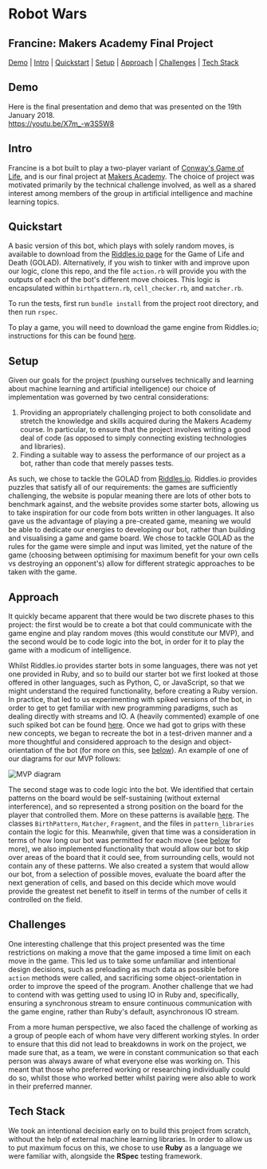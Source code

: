 # Robot Wars
## Francine: Makers Academy Final Project

[Demo](#demo) | [Intro](#intro) | [Quickstart](#quickstart) | [Setup](#setup) | [Approach](#approach) | [Challenges](#challenges) | [Tech Stack](#tech-stack)

## Demo  
Here is the final presentation and demo that was presented on the 19th January 2018.  
https://youtu.be/X7m_-w3S5W8

## Intro
Francine is a bot built to play a two-player variant of [Conway's Game of Life](https://en.wikipedia.org/wiki/Conway%27s_Game_of_Life), and is our final project at [Makers Academy](http://www.makersacademy.com/).
The choice of project was motivated primarily by the technical challenge involved, as well as a shared interest among members of the group in artificial intelligence and machine learning topics.


## Quickstart

A basic version of this bot, which plays with solely random moves, is available to download from the [Riddles.io page](https://starapple.riddles.io/competitions/game-of-life-and-death/how-to-play) for the Game of Life and Death (GOLAD). Alternatively, if you wish to tinker with and improve upon our logic, clone this repo, and the file `action.rb` will provide you with the outputs of each of the bot's different move choices. This logic is encapsulated within `birthpattern.rb`, `cell_checker.rb`, and `matcher.rb`.

To run the tests, first run `bundle install` from the project root directory, and then run `rspec`.

To play a game, you will need to download the game engine from Riddles.io; instructions for this can be found [here](https://starapple.riddles.io/competitions/game-of-life-and-death/how-to-play).



## Setup
Given our goals for the project (pushing ourselves technically and learning about machine learning and artificial intelligence) our choice of implementation was governed by two central considerations:
  1. Providing an appropriately challenging project to both consolidate and stretch the knowledge and skills acquired during the Makers Academy course. In particular, to ensure that the project involves writing a good deal of code (as opposed to simply connecting existing technologies and libraries).
  2. Finding a suitable way to assess the performance of our project as a bot, rather than code that merely passes tests.

As such, we chose to tackle the GOLAD from [Riddles.io](https://www.riddles.io/). Riddles.io provides puzzles that satisfy all of our requirements: the games are sufficiently challenging, the website is popular meaning there are lots of other bots to benchmark against, and the website provides some starter bots, allowing us to take inspiration for our code from bots written in other languages. It also gave us the advantage of playing a pre-created game, meaning we would be able to dedicate our energies to developing our bot, rather than building and visualising a game and game board. We chose to tackle GOLAD as the rules for the game were simple and input was limited, yet the nature of the game (choosing between optimising for maximum benefit for your own cells vs destroying an opponent's) allow for different strategic approaches to be taken with the game.


## Approach

It quickly became apparent that there would be two discrete phases to this project: the first would be to create a bot that could communicate with the game engine and play random moves (this would constitute our MVP), and the second would be to code logic into the bot, in order for it to play the game with a modicum of intelligence.

Whilst Riddles.io provides starter bots in some languages, there was not yet one provided in Ruby, and so to build our starter bot we first looked at those offered in other languages, such as Python, C, or JavaScript, so that we might understand the required functionality, before creating a Ruby version. In practice, that led to us experimenting with spiked versions of the bot, in order to get to get familiar with new programming paradigms, such as dealing directly with streams and IO. A (heavily commented) example of one such spiked bot can be found [here](https://github.com/RobertClayton/ml-bot-prototype). Once we had got to grips with these new concepts, we began to recreate the bot in a test-driven manner and a more thoughtful and considered approach to the design and object-orientation of the bot (for more on this, see [below](#challenges)). An example of one of our diagrams for our MVP follows:

![MVP  diagram](/readme_images/robot-wars-diagram.jpg)


The second stage was to code logic into the bot. We identified that certain patterns on the board would be self-sustaining (without external interference), and so represented a strong position on the board for the player that controlled them. More on these patterns is available [here](http://www.math.cornell.edu/~lipa/mec/lesson6.html). The classes `BirthPattern`, `Matcher`, `Fragment`, and the files in `pattern_libraries` contain the logic for this. Meanwhile, given that time was a consideration in terms of how long our bot was permitted for each move (see [below](#challenges) for more), we also implemented functionality that would allow our bot to skip over areas of the board that it could see, from surrounding cells, would not contain any of these patterns. We also created a system that would allow our bot, from a selection of possible moves, evaluate the board after the next generation of cells, and based on this decide which move would provide the greatest net benefit to itself in terms of the number of cells it controlled on the field.


## Challenges

One interesting challenge that this project presented was the time restrictions on making a move that the game imposed a time limit on each move in the game. This led us to take some unfamiliar and intentional design decisions, such as preloading as much data as possible before `action` methods were called, and sacrificing some object-orientation in order to improve the speed of the program. Another challenge that we had to contend with was getting used to using IO in Ruby and, specifically, ensuring a synchronous stream to ensure continuous communication with the game engine, rather than Ruby's default, asynchronous IO stream.

From a more human perspective, we also faced the challenge of working as a group of people each of whom have very different working styles. In order to ensure that this did not lead to breakdowns in work on the project, we made sure that, as a team, we were in constant communication so that each person was always aware of what everyone else was working on. This meant that those who preferred working or researching individually could do so, whilst those who worked better whilst pairing were also able to work in their preferred manner. 


## Tech Stack

We took an intentional decision early on to build this project from scratch, without the help of external machine learning libraries. In order to allow us to put maximum focus on this, we chose to use **Ruby** as a language we were familiar with, alongside the **RSpec** testing framework.
